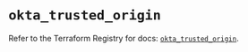 # `okta_trusted_origin`

Refer to the Terraform Registry for docs: [`okta_trusted_origin`](https://registry.terraform.io/providers/okta/okta/4.11.1/docs/resources/trusted_origin).
